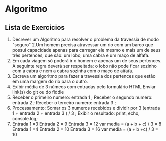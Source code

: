 # Algoritmo

## Lista de Exercicios

1. Decrever um Algoritmo para resolver o problema da travessia de modo "seguro"
2.Um homem precisa atravessar um rio com um barco que possui capacidade apenas para carregar ele mesmo e mais um de seus três pertences, que são: um lobo, uma cabra e um maço de alfafa.
3. Em cada viagem só poderá ir o homem e apenas um de seus pertences. A seguinte regra deverá ser respeitada: o lobo não pode ficar sozinho com a cabra e nem a cabra sozinha com o maço de alfafa.
4.  Escreva um algoritmo para fazer a travessia dos pertences que estão em uma margem do rio para o outro.
5. Exibir média de 3 númeos com entradas pelo formulário HTML Enviar link(s) do git ou do fiddle
6.  Receber o primeiro numero: entrada 1 ; Receber o segundo numero: entrada 2 ; Receber o terceiro numero: entrada 3 ;
7.   Processamento: Somar os 3 numeros recebidos e dividir por 3 (entrada 1 + entrada 2 + entrada 3 ) / 3 ; Exibir o resultado: print, echo, console.log;
8. Entrada 1 =3 Entrada 2 = 9 Entrada 3 = 12 var media = (a + b + c) / 3 = 8 Entrada 1 =4 Entrada 2 = 10 Entrada 3 = 16 var media = (a + b +c) / 3 = 10
